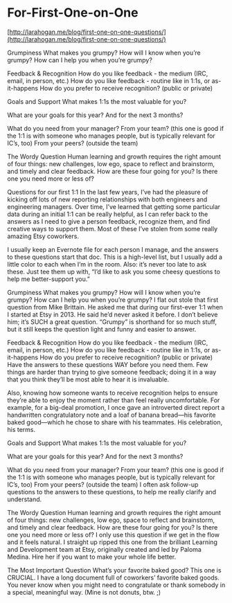 # For-First-One-on-One

[http://larahogan.me/blog/first-one-on-one-questions/](http://larahogan.me/blog/first-one-on-one-questions/)

Grumpiness What makes you grumpy? How will I know when you’re grumpy? How can I help you when you’re grumpy?

Feedback & Recognition How do you like feedback - the medium \(IRC, email, in person, etc.\) How do you like feedback - routine like in 1:1s, or as-it-happens How do you prefer to receive recognition? \(public or private\)

Goals and Support What makes 1:1s the most valuable for you?

What are your goals for this year? And for the next 3 months?

What do you need from your manager? From your team? \(this one is good if the 1:1 is with someone who manages people, but is typically relevant for IC’s, too\) From your peers? \(outside the team\)

The Wordy Question Human learning and growth requires the right amount of four things: new challenges, low ego, space to reflect and brainstorm, and timely and clear feedback. How are these four going for you? Is there one you need more or less of?

Questions for our first 1:1 In the last few years, I’ve had the pleasure of kicking off lots of new reporting relationships with both engineers and engineering managers. Over time, I’ve learned that getting some particular data during an initial 1:1 can be really helpful, as I can refer back to the answers as I need to give a person feedback, recognize them, and find creative ways to support them. Most of these I’ve stolen from some really amazing Etsy coworkers.

I usually keep an Evernote file for each person I manage, and the answers to these questions start that doc. This is a high-level list, but I usually add a little color to each when I’m in the room. Also: it’s never too late to ask these. Just tee them up with, “I’d like to ask you some cheesy questions to help me better-support you.”

Grumpiness What makes you grumpy? How will I know when you’re grumpy? How can I help you when you’re grumpy? I flat out stole that first question from Mike Brittain. He asked me that during our first-ever 1:1 when I started at Etsy in 2013. He said he’d never asked it before. I don’t believe him; it’s SUCH a great question. “Grumpy” is shorthand for so much stuff, but it still keeps the question light and funny and easier to answer.

Feedback & Recognition How do you like feedback - the medium \(IRC, email, in person, etc.\) How do you like feedback - routine like in 1:1s, or as-it-happens How do you prefer to receive recognition? \(public or private\) Have the answers to these questions WAY before you need them. Few things are harder than trying to give someone feedback; doing it in a way that you think they’ll be most able to hear it is invaluable.

Also, knowing how someone wants to receive recognition helps to ensure they’re able to enjoy the moment rather than feel really uncomfortable. For example, for a big-deal promotion, I once gave an introverted direct report a handwritten congratulatory note and a loaf of banana bread—his favorite baked good—which he chose to share with his teammates. His celebration, his terms.

Goals and Support What makes 1:1s the most valuable for you?

What are your goals for this year? And for the next 3 months?

What do you need from your manager? From your team? \(this one is good if the 1:1 is with someone who manages people, but is typically relevant for IC’s, too\) From your peers? \(outside the team\) I often ask follow-up questions to the answers to these questions, to help me really clarify and understand.

The Wordy Question Human learning and growth requires the right amount of four things: new challenges, low ego, space to reflect and brainstorm, and timely and clear feedback. How are these four going for you? Is there one you need more or less of? I only use this question if we get in the flow and it feels natural. I straight up ripped this one from the brilliant Learning and Development team at Etsy, originally created and led by Paloma Medina. Hire her if you want to make your whole life better.

The Most Important Question What’s your favorite baked good? This one is CRUCIAL. I have a long document full of coworkers’ favorite baked goods. You never know when you might need to congratulate or thank somebody in a special, meaningful way. \(Mine is not donuts, btw. ;\)

